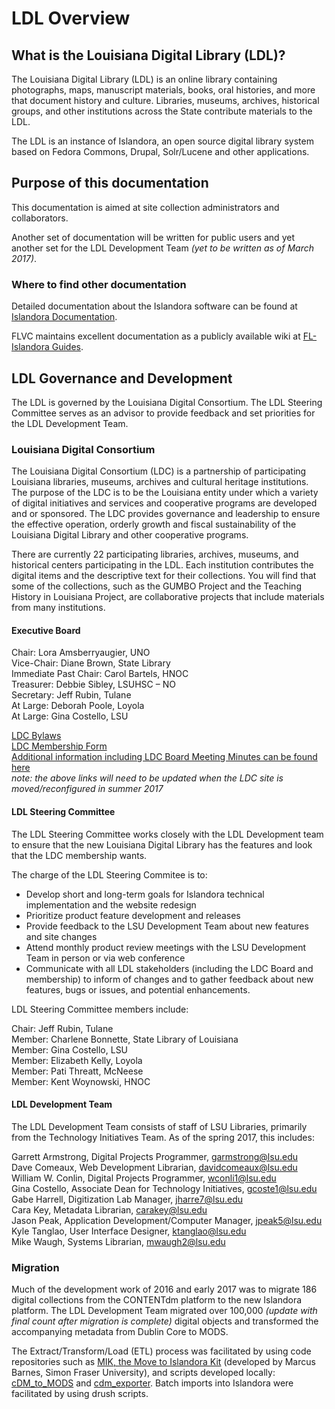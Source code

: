 # LDL Overview

## What is the Louisiana Digital Library (LDL)?

The Louisiana Digital Library (LDL) is an online library containing photographs, maps, manuscript materials, books, oral histories, and more that document history and culture. Libraries, museums, archives, historical groups, and other institutions across the State contribute materials to the LDL.

The LDL is an instance of Islandora, an open source digital library system based on Fedora Commons, Drupal, Solr/Lucene and other applications.

## Purpose of this documentation

This documentation is aimed at site collection administrators and collaborators. 

Another set of documentation will be written for public users and yet another set for the LDL Development Team *(yet to be written as of March 2017)*.

### Where to find other documentation

Detailed documentation about the Islandora software can be found at [Islandora Documentation](https://wiki.duraspace.org/display/ISLANDORA/Islandora).

FLVC maintains excellent documentation as a publicly available wiki at [FL-Islandora Guides](https://fig.wiki.flvc.org/wiki/index.php/Main_Page).

## LDL Governance and Development

The LDL is governed by the Louisiana Digital Consortium. The LDL Steering Committee serves as an advisor to provide feedback and set priorities for the LDL Development Team.

### Louisiana Digital Consortium

The Louisiana Digital Consortium (LDC) is a partnership of participating Louisiana libraries, museums, archives and cultural heritage institutions. The purpose of the LDC is to be the Louisiana entity under which a variety of digital initiatives and services and cooperative programs are developed and or sponsored. The LDC provides governance and leadership to ensure the effective operation, orderly growth and fiscal sustainability of the Louisiana Digital Library and other cooperative programs. 

There are currently 22 participating libraries, archives, museums, and historical centers participating in the LDL. Each institution contributes the digital items and the descriptive text for their collections. You will find that some of the collections, such as the GUMBO Project and the Teaching History in Louisiana Project, are collaborative projects that include materials from many institutions. 

#### Executive Board

Chair: Lora Amsberryaugier, UNO   
Vice-Chair: Diane Brown, State Library   
Immediate Past Chair: Carol Bartels, HNOC   
Treasurer: Debbie Sibley, LSUHSC – NO   
Secretary: Jeff Rubin, Tulane   
At Large: Deborah Poole, Loyola   
At Large: Gina Costello, LSU   

[LDC Bylaws](http://www.louisianadigitallibrary.org/ui/custom/default/collection/default/resources/custompages/home/LDC_Bylaws_rev20151112.pdf)   
[LDC Membership Form](http://www.louisianadigitallibrary.org/ui/custom/default/collection/default/resources/custompages/home/LDC_membership_form2016.pdf)   
[Additional information including LDC Board Meeting Minutes can be found here](http://www.louisianadigitallibrary.org/index.php?browseby=about)      
 *note: the above links will need to be updated when the LDC site is moved/reconfigured in summer 2017*

#### LDL Steering Committee

The LDL Steering Committee works closely with the LDL Development team to ensure that the new Louisiana Digital Library has the features and look that the LDC membership wants. 

The charge of the LDL Steering Commitee is to:

* Develop short and long-term goals for Islandora technical implementation and the website redesign
* Prioritize product feature development and releases
* Provide feedback to the LSU Development Team about new features and site changes
* Attend monthly product review meetings with the LSU Development Team in person or via web conference
* Communicate with all LDL stakeholders (including the LDC Board and membership) to inform of changes and to gather feedback about new features, bugs or issues, and potential enhancements.

LDL Steering Committee members include: 

Chair: Jeff Rubin, Tulane   
Member: Charlene Bonnette, State Library of Louisiana   
Member: Gina Costello, LSU   
Member: Elizabeth Kelly, Loyola   
Member: Pati Threatt, McNeese   
Member: Kent Woynowski, HNOC   

#### LDL Development Team

The LDL Development Team consists of staff of LSU Libraries, primarily from the Technology Initiatives Team. As of the spring 2017, this includes:

Garrett Armstrong, Digital Projects Programmer, garmstrong@lsu.edu   
Dave Comeaux, Web Development Librarian, davidcomeaux@lsu.edu   
William W. Conlin, Digital Projects Programmer, wconli1@lsu.edu   
Gina Costello, Associate Dean for Technology Initiatives, gcoste1@lsu.edu   
Gabe Harrell, Digitization Lab Manager, jharre7@lsu.edu   
Cara Key, Metadata Librarian, carakey@lsu.edu   
Jason Peak, Application Development/Computer Manager, jpeak5@lsu.edu   
Kyle Tanglao, User Interface Designer, ktanglao@lsu.edu   
Mike Waugh, Systems Librarian, mwaugh2@lsu.edu 

### Migration 

Much of the development work of 2016 and early 2017 was to migrate 186 digital collections from the CONTENTdm platform to the new Islandora platform. The LDL Development Team migrated over 100,000 *(update with final count after migration is complete)* digital objects and transformed the accompanying metadata from Dublin Core to MODS.

The Extract/Transform/Load (ETL) process was facilitated by using code repositories such as [MIK, the Move to Islandora Kit](https://github.com/MarcusBarnes/mik) (developed by Marcus Barnes, Simon Fraser University), and scripts developed locally: [cDM_to_MODS](https://github.com/lsulibraries/cDM_to_mods) and [cdm_exporter](https://github.com/lsulibraries/cdm_xporter). Batch imports into Islandora were facilitated by using drush scripts.